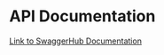 # API Documentation 

[Link to SwaggerHub Documentation](https://app.swaggerhub.com/apis/yveyan-ysy/group_home/1.0.0)

